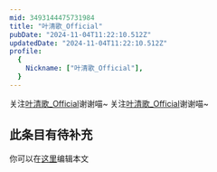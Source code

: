 ```yaml
---
mid: 3493144475731984
title: "叶清歌_Official"
pubDate: "2024-11-04T11:22:10.512Z"
updatedDate: "2024-11-04T11:22:10.512Z"
profile:
  {
    Nickname: ["叶清歌_Official"],
  }
---
```


关注[叶清歌_Official](https://space.bilibili.com/3493144475731984)谢谢喵~ 关注[叶清歌_Official](https://space.bilibili.com/3493144475731984)谢谢喵~

## 此条目有待补充
你可以在[这里](https://github.com/Yuhanawa/VTuber.ICU-Content/edit/master/v/叶清歌_Official/index.md)编辑本文
